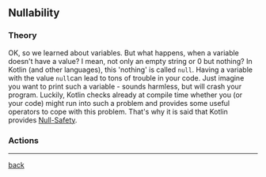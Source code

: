 ## Nullability

### Theory

OK, so we learned about variables. But what happens, when a variable doesn't have a value? I mean, not only an empty string or 0 but nothing? In Kotlin (and other languages), this 'nothing' is called `null`. Having a variable with the value `null`can lead to tons of trouble in your code. Just imagine you want to print such a variable - sounds harmless, but will crash your program. Luckily, Kotlin checks already at compile time whether you (or your code) might run into such a problem and provides some useful operators to cope with this problem. That's why it is said that Kotlin provides [Null-Safety](https://kotlinlang.org/docs/null-safety.html).



### Actions

---

[back](../README.md)